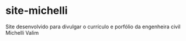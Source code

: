 # site-michelli
Site desenvolvido para divulgar o currículo e porfólio da engenheira civil Michelli Valim
